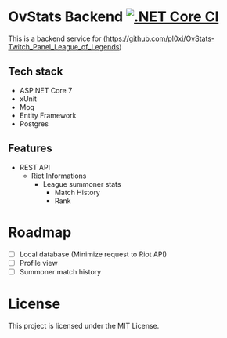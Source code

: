 # OvStats Backend [![.NET Core CI](https://github.com/pl0xi/OvStats-Website/actions/workflows/main.yml/badge.svg)](https://github.com/pl0xi/OvStats-Website/actions/workflows/main.yml)
This is a backend service for (https://github.com/pl0xi/OvStats-Twitch_Panel_League_of_Legends)

## Tech stack
- ASP.NET Core 7
- xUnit
- Moq
- Entity Framework 
- Postgres

## Features
- REST API
  - Riot Informations
    - League summoner stats 
      - Match History
      - Rank

# Roadmap
- [ ] Local database (Minimize request to Riot API)
- [ ] Profile view 
- [ ] Summoner match history

# License
This project is licensed under the MIT License.
